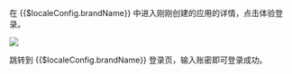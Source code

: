 <IntegrationDetailCard title="使用 GenAuth 登录 GitLab 极狐">

在 {{$localeConfig.brandName}} 中进入刚刚创建的应用的详情，点击体验登录。

![](~@imagesZhCn/integration/gitlab-cn/3-1.png)

跳转到 {{$localeConfig.brandName}} 登录页，输入账密即可登录成功。

</IntegrationDetailCard>
